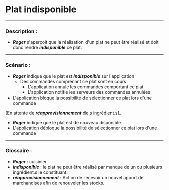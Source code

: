 # Plat indisponible

---

### Description :

- ***Roger*** s'aperçoit que la réalisation d'un plat ne peut être réalisé et doit donc rendre ***indisponible*** ce plat.

---

### Scénario :

- ***Roger*** indique que le plat est ***indisponible*** sur l'application
  - Des commandes comprenant ce plat sont en cours
    - L'application annule les commandes comportant ce plat
    - L'application notifie les serveurs des commandes annulées
- L'application bloque la possibilité de sélectionner ce plat lors d'une commande

[En attente de ***réapprovisionnement*** de.s ingrédient.s]_
- ***Roger*** indique que le plat est de nouveau disponible
- L'application débloque la possibilité de sélectionner ce plat lors d'une commande

---

### Glossaire :

- ***Roger*** : cuisinier
- ***indisponible*** : le plat ne peut être réalisé par manque de un ou plusieurs ingrédient.s le constituant.
- ***réapprovisionnement*** : Action de recevoir un nouvel apport de marchandises afin de renouveler les stocks.
